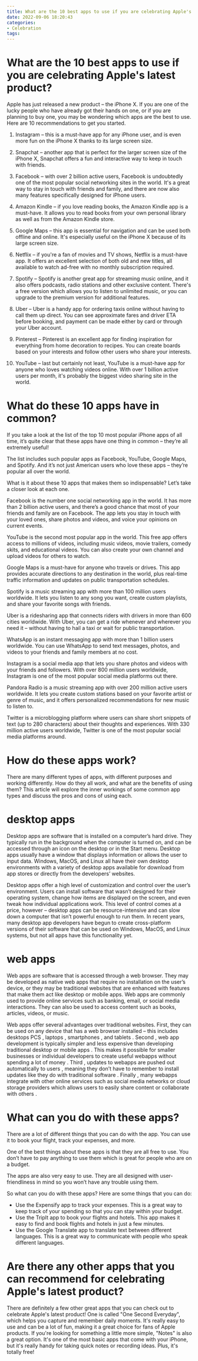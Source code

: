 ```yaml
---
title: What are the 10 best apps to use if you are celebrating Apple's latest product 
date: 2022-09-06 18:20:43
categories:
- Celebration
tags:
---
```



#  What are the 10 best apps to use if you are celebrating Apple's latest product? 

Apple has just released a new product – the iPhone X. If you are one of the lucky people who have already got their hands on one, or if you are planning to buy one, you may be wondering which apps are the best to use. Here are 10 recommendations to get you started.

1) Instagram – this is a must-have app for any iPhone user, and is even more fun on the iPhone X thanks to its large screen size.

2) Snapchat – another app that is perfect for the larger screen size of the iPhone X, Snapchat offers a fun and interactive way to keep in touch with friends.

3) Facebook – with over 2 billion active users, Facebook is undoubtedly one of the most popular social networking sites in the world. It's a great way to stay in touch with friends and family, and there are now also many features specifically designed for iPhone users.

4) Amazon Kindle – if you love reading books, the Amazon Kindle app is a must-have. It allows you to read books from your own personal library as well as from the Amazon Kindle store.

5) Google Maps – this app is essential for navigation and can be used both offline and online. It's especially useful on the iPhone X because of its large screen size.

6) Netflix – if you're a fan of movies and TV shows, Netflix is a must-have app. It offers an excellent selection of both old and new titles, all available to watch ad-free with no monthly subscription required.

7) Spotify – Spotify is another great app for streaming music online, and it also offers podcasts, radio stations and other exclusive content. There's a free version which allows you to listen to unlimited music, or you can upgrade to the premium version for additional features.

8) Uber – Uber is a handy app for ordering taxis online without having to call them up direct. You can see approximate fares and driver ETA before booking, and payment can be made either by card or through your Uber account.

9) Pinterest – Pinterest is an excellent app for finding inspiration for everything from home decoration to recipes. You can create boards based on your interests and follow other users who share your interests.

10) YouTube – last but certainly not least, YouTube is a must-have app for anyone who loves watching videos online. With over 1 billion active users per month, it's probably the biggest video sharing site in the world.

#  What do these 10 apps have in common? 

If you take a look at the list of the top 10 most popular iPhone apps of all time, it’s quite clear that these apps have one thing in common – they’re all extremely useful!

The list includes such popular apps as Facebook, YouTube, Google Maps, and Spotify. And it’s not just American users who love these apps – they’re popular all over the world.

What is it about these 10 apps that makes them so indispensable? Let’s take a closer look at each one.

Facebook is the number one social networking app in the world. It has more than 2 billion active users, and there’s a good chance that most of your friends and family are on Facebook. The app lets you stay in touch with your loved ones, share photos and videos, and voice your opinions on current events.

YouTube is the second most popular app in the world. This free app offers access to millions of videos, including music videos, movie trailers, comedy skits, and educational videos. You can also create your own channel and upload videos for others to watch.

Google Maps is a must-have for anyone who travels or drives. This app provides accurate directions to any destination in the world, plus real-time traffic information and updates on public transportation schedules.

Spotify is a music streaming app with more than 100 million users worldwide. It lets you listen to any song you want, create custom playlists, and share your favorite songs with friends.

Uber is a ridesharing app that connects riders with drivers in more than 600 cities worldwide. With Uber, you can get a ride whenever and wherever you need it – without having to hail a taxi or wait for public transportation.

 WhatsApp is an instant messaging app with more than 1 billion users worldwide. You can use WhatsApp to send text messages, photos, and videos to your friends and family members at no cost.

Instagram is a social media app that lets you share photos and videos with your friends and followers. With over 800 million users worldwide, Instagram is one of the most popular social media platforms out there.

Pandora Radio is a music streaming app with over 200 million active users worldwide. It lets you create custom stations based on your favorite artist or genre of music, and it offers personalized recommendations for new music to listen to.

Twitter is a microblogging platform where users can share short snippets of text (up to 280 characters) about their thoughts and experiences. With 330 million active users worldwide, Twitter is one of the most popular social media platforms around.

#  How do these apps work? 

There are many different types of apps, with different purposes and working differently. How do they all work, and what are the benefits of using them? This article will explore the inner workings of some common app types and discuss the pros and cons of using each.

# desktop apps 

Desktop apps are software that is installed on a computer’s hard drive. They typically run in the background when the computer is turned on, and can be accessed through an icon on the desktop or in the Start menu. Desktop apps usually have a window that displays information or allows the user to input data. Windows, MacOS, and Linux all have their own desktop environments with a variety of desktop apps available for download from app stores or directly from the developers’ websites.

Desktop apps offer a high level of customization and control over the user’s environment. Users can install software that wasn’t designed for their operating system, change how items are displayed on the screen, and even tweak how individual applications work. This level of control comes at a price, however – desktop apps can be resource-intensive and can slow down a computer that isn’t powerful enough to run them. In recent years, many desktop app developers have begun to create cross-platform versions of their software that can be used on Windows, MacOS, and Linux systems, but not all apps have this functionality yet.

# web apps 

Web apps are software that is accessed through a web browser. They may be developed as native web apps that require no installation on the user’s device, or they may be traditional websites that are enhanced with features that make them act like desktop or mobile apps. Web apps are commonly used to provide online services such as banking, email, or social media interactions. They can also be used to access content such as books, articles, videos, or music.

Web apps offer several advantages over traditional websites. First, they can be used on any device that has a web browser installed – this includes desktops PCS , laptops , smartphones , and tablets . Second , web app development is typically simpler and less expensive than developing traditional desktop or mobile apps . This makes it possible for smaller businesses or individual developers to create useful webapps without spending a lot of money . Third , updates to webapps are pushed out automatically to users , meaning they don’t have to remember to install updates like they do with traditional software . Finally , many webapps integrate with other online services such as social media networks or cloud storage providers which allows users to easily share content or collaborate with others .

#  What can you do with these apps? 

There are a lot of different things that you can do with the app. You can use it to book your flight, track your expenses, and more. 

One of the best things about these apps is that they are all free to use. You don’t have to pay anything to use them which is great for people who are on a budget. 

The apps are also very easy to use. They are all designed with user-friendliness in mind so you won’t have any trouble using them. 

So what can you do with these apps? Here are some things that you can do: 

- Use the Expensify app to track your expenses. This is a great way to keep track of your spending so that you can stay within your budget. 
- Use the TripIt app to book your flights and hotels. This app makes it easy to find and book flights and hotels in just a few minutes. 
- Use the Google Translate app to translate text between different languages. This is a great way to communicate with people who speak different languages.

#  Are there any other apps that you can recommend for celebrating Apple's latest product?

There are definitely a few other great apps that you can check out to celebrate Apple's latest product! One is called "One Second Everyday", which helps you capture and remember daily moments. It's really easy to use and can be a lot of fun, making it a great choice for fans of Apple products. If you're looking for something a little more simple, "Notes" is also a great option. It's one of the most basic apps that come with your iPhone, but it's really handy for taking quick notes or recording ideas. Plus, it's totally free!